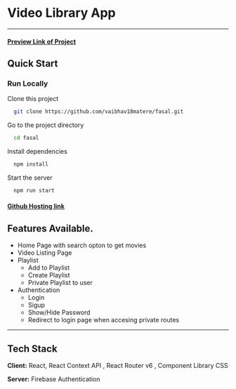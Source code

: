 # Video Library App

---

#### [Preview Link of Project](https://fasal.vercel.app) 

## Quick Start

### Run Locally

Clone this project

```bash
  git clone https://github.com/vaibhav18matere/fasal.git
```

Go to the project directory

```bash
  cd fasal
```

Install dependencies

```bash
  npm install
```

Start the server

```bash
  npm run start
```
#### [Github Hosting link](fasal-vaibhav18matere.vercel.app) 

## Features Available.

- Home Page with search opton to get movies
- Video Listing Page
- Playlist
  - Add to Playlist
  - Create Playlist
  - Private Playlist to user
- Authentication
  - Login
  - Sigup
  - Show/Hide Password
  - Redirect to login page when accesing private routes
---

## Tech Stack

**Client:** React, React Context API , React Router v6 , Component Library CSS

**Server:** Firebase Authentication
